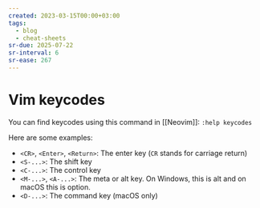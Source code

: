 ```yaml
---
created: 2023-03-15T00:00+03:00
tags:
  - blog
  - cheat-sheets
sr-due: 2025-07-22
sr-interval: 6
sr-ease: 267
---
```


# Vim keycodes

You can find keycodes using this command in [[Neovim]]: `:help keycodes`

Here are some examples:

- `<CR>`, `<Enter>`, `<Return>`: The enter key (`CR` stands for carriage return)
- `<S-...>`: The shift key
- `<C-...>`: The control key
- `<M-...>`, `<A-...>`: The meta or alt key. On Windows, this is alt and on macOS this is option.
- `<D-...>`: The command key (macOS only)
